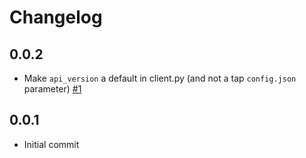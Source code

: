 # Changelog

## 0.0.2
  * Make `api_version` a default in client.py (and not a tap `config.json` parameter) [#1](https://github.com/singer-io/tap-pepperjam/pull/1)

## 0.0.1
  * Initial commit
